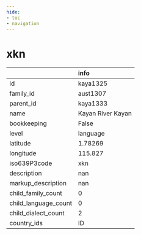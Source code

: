 ```yaml
---
hide:
- toc
- navigation
---
```

# xkn
|                      | info              |
|:---------------------|:------------------|
| id                   | kaya1325          |
| family_id            | aust1307          |
| parent_id            | kaya1333          |
| name                 | Kayan River Kayan |
| bookkeeping          | False             |
| level                | language          |
| latitude             | 1.78269           |
| longitude            | 115.827           |
| iso639P3code         | xkn               |
| description          | nan               |
| markup_description   | nan               |
| child_family_count   | 0                 |
| child_language_count | 0                 |
| child_dialect_count  | 2                 |
| country_ids          | ID                |